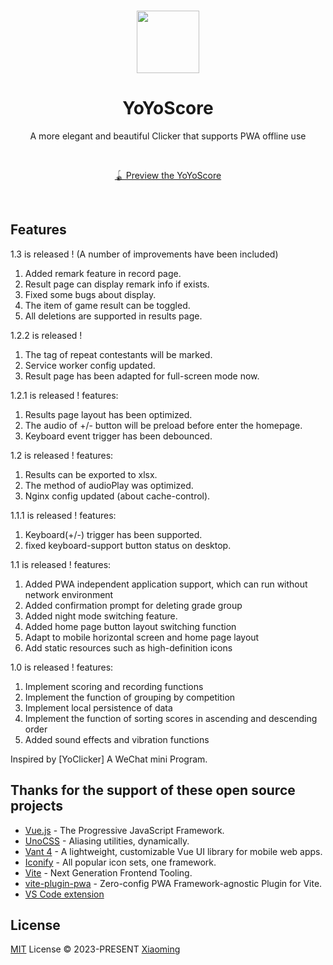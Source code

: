 <br>

<p align="center">
<img src="https://yoyoscore.cc/YoYoScoreNew.webp" style="width:100px;" />
</p>

<h1 align="center">YoYoScore</h1>

<p align="center">
A more elegant and beautiful Clicker that supports PWA offline use
</p>

<br>
<p align="center">
<a href="https://yoyoscore.cc/">🪀 Preview the YoYoScore</a>

</p>
<br>

## Features
1.3 is released ! (A number of improvements have been included)
  1. Added remark feature in record page.
  2. Result page can display remark info if exists.
  3. Fixed some bugs about display. 
  4. The item of game result can be toggled.
  5. All deletions are supported in results page.

1.2.2 is released !
  1. The tag of repeat contestants will be marked.
  2. Service worker config updated.
  3. Result page has been adapted for full-screen mode now.

1.2.1 is released !
features:
  1. Results page layout has been optimized.
  2. The audio of +/- button will be preload before enter the homepage.
  3. Keyboard event trigger has been debounced.

1.2 is released !
features:
  1. Results can be exported to xlsx.
  2. The method of audioPlay was optimized.
  3. Nginx config updated (about cache-control).
  
1.1.1 is released !
features:
  1. Keyboard(+/-) trigger has been supported.
  2. fixed keyboard-support button status on desktop.

1.1 is released !
features:
  1. Added PWA independent application support, which can run without network environment
  2. Added confirmation prompt for deleting grade group
  3. Added night mode switching feature.
  4. Added home page button layout switching function
  5. Adapt to mobile horizontal screen and home page layout
  6. Add static resources such as high-definition icons

1.0 is released !
features:
  1. Implement scoring and recording functions
  2. Implement the function of grouping by competition
  3. Implement local persistence of data
  4. Implement the function of sorting scores in ascending and descending order
  5. Added sound effects and vibration functions

Inspired by [YoClicker] A WeChat mini Program.

## Thanks for the support of these open source projects 
- [Vue.js](https://vuejs.org/) - The Progressive JavaScript Framework.
- [UnoCSS](https://unocss.dev/) - Aliasing utilities, dynamically.
- [Vant 4](https://github.com/youzan/vant/) - A lightweight, customizable Vue UI library for mobile web apps.
- [Iconify](https://iconify.design/) - All popular icon sets, one framework.
- [Vite](https://github.com/vitejs/vite) - Next Generation Frontend Tooling.
- [vite-plugin-pwa](https://github.com/vite-pwa/vite-plugin-pwa) - Zero-config PWA Framework-agnostic Plugin for Vite.
- [VS Code extension](https://marketplace.visualstudio.com/items?itemName=antfu.unocss)

## License

[MIT](./LICENSE) License &copy; 2023-PRESENT [Xiaoming](https://github.com/coderlxm)

